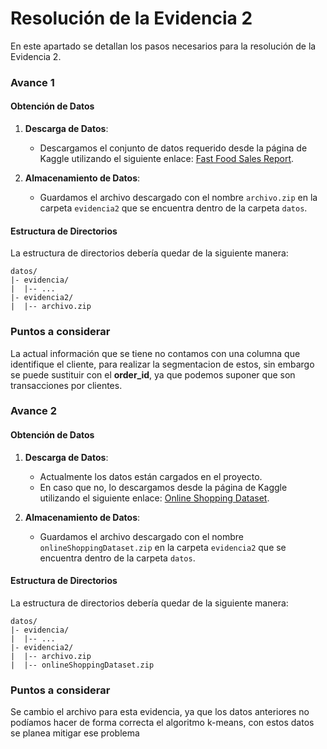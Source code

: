 # Resolución de la Evidencia 2

En este apartado se detallan los pasos necesarios para la resolución de la Evidencia 2.

### Avance 1

#### Obtención de Datos

1. **Descarga de Datos**:
   - Descargamos el conjunto de datos requerido desde la página de Kaggle utilizando el siguiente enlace: [Fast Food Sales Report](https://www.kaggle.com/datasets/rajatsurana979/fast-food-sales-report/).

2. **Almacenamiento de Datos**:
   - Guardamos el archivo descargado con el nombre `archivo.zip` en la carpeta `evidencia2` que se encuentra dentro de la carpeta `datos`.

#### Estructura de Directorios

La estructura de directorios debería quedar de la siguiente manera:

```plaintext
datos/
|- evidencia/
|  |-- ...
|- evidencia2/
|  |-- archivo.zip
```

### Puntos a considerar

La actual información que se tiene no contamos con una columna que identifique el cliente, para realizar la segmentacion de estos, sin embargo se puede sustituir con el **order_id**, ya que podemos suponer que son transacciones por clientes.

### Avance 2

#### Obtención de Datos

1. **Descarga de Datos**:
   - Actualmente los datos están cargados en el proyecto.
   - En caso que no, lo descargamos desde la página de Kaggle utilizando el siguiente enlace: [Online Shopping Dataset](https://www.kaggle.com/datasets/jacksondivakarr/online-shopping-dataset).

2. **Almacenamiento de Datos**:
   - Guardamos el archivo descargado con el nombre `onlineShoppingDataset.zip` en la carpeta `evidencia2` que se encuentra dentro de la carpeta `datos`.

#### Estructura de Directorios

La estructura de directorios debería quedar de la siguiente manera:

```plaintext
datos/
|- evidencia/
|  |-- ...
|- evidencia2/
|  |-- archivo.zip
|  |-- onlineShoppingDataset.zip
```

### Puntos a considerar

Se cambio el archivo para esta evidencia, ya que los datos anteriores no podíamos hacer de forma correcta el algoritmo k-means, con estos datos se planea mitigar ese problema
